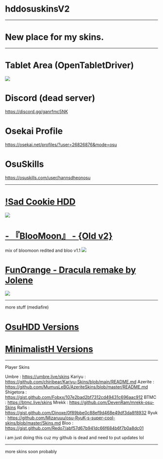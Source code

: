 # hddosuskinsV2

___

# New place for my skins. 

___

# Tablet Area (OpenTabletDriver)
![](https://user-images.githubusercontent.com/102718462/166173053-04df0c04-5d0c-42b5-8170-cc8f114de264.png)

# Discord (dead server)
https://discord.gg/ganrfmc5NK

# Osekai Profile
https://osekai.net/profiles/?user=26826876&mode=osu

# OsuSkills
https://osuskills.com/user/hannsdheonosu

___

# [!Sad Cookie HDD](https://hdd125.s-ul.eu/C8ZkhR6a)
![](https://user-images.githubusercontent.com/102718462/180633333-a56f67cd-63f4-45fc-9bd4-7eaecd111248.jpg)


# [- 『BlooMoon』 - {Old v2}](https://hdd125.s-ul.eu/2U7mxvxn)
mix of bloomoon redited and bloo v1.1
![](https://user-images.githubusercontent.com/102718462/170155594-7c8d9148-e711-4937-91e8-8735afd440c3.jpg)

# [FunOrange - Dracula remake by Jolene](https://hdd125.s-ul.eu/hdP8J1Pq)
![](https://user-images.githubusercontent.com/102718462/180633453-f77edc5a-90fa-4a35-bbee-26b88edb90d8.jpg)

___

more stuff (mediafire)

# [OsuHDD Versions](https://www.mediafire.com/folder/izkhrdx6nf2eq/OsuHDD+Versions)

# [MinimalistH Versions](https://www.mediafire.com/folder/elavyhw4nq5ht/MinimalistH_Versions_(way_worse_than_osuhdd))

___

Player Skins 

Umbre : https://umbre.live/skins
Kariyu : https://github.com/chiribear/Kariyu-Skins/blob/main/README.md
Azerite : https://github.com/MumusLeBG/AzeriteSkins/blob/master/README.md
Shigetora : https://gist.github.com/Fobxx/107e2bad2bf7312cd49431c696aac912
BTMC : https://btmc.live/skins
Mrekk : https://github.com/DevenRam/mrekk-osu-Skins
Rafis : https://gist.github.com/Dinoxe/0f89bbe0c88ef9d468e49df3da8f8932
Ryuk : https://github.com/Mizaruuu/osu-RyuK-s-super-cool-skins/blob/master/Skins.md
Bloo : https://gist.github.com/Redo7/abf57d67b941dc66f684b6f7b0a8dc01

i am just doing this cuz my github is dead and need to put updates lol

___

more skins soon probably

